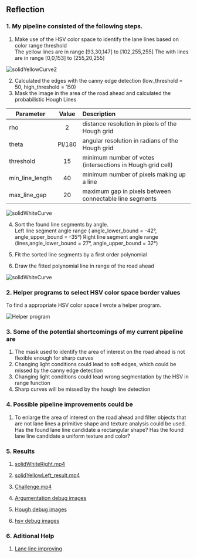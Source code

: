 
## Reflection

### 1. My pipeline consisted of the following steps. 

1. Make use of the HSV color space to identify the lane lines based on color range threshold   
The yellow lines are in range [93,30,147] to [102,255,255]
The with lines are in range [0,0,153] to [255,20,255]

![solidYellowCurve2](https://drive.google.com/uc?export=view&id=0B7o_AoWlbJt-eG1YWlNjTG9lejA)

2. Calculated the edges with the canny edge detection (low_threshold = 50, high_threshold = 150)
3. Mask the image in the area of the road ahead and calculated the probabilistic Hough Lines  

| Parameter     | Value         | Description|
| ------------- |:-------------:| :-----|
| rho      | 2 | distance resolution in pixels of the Hough grid |
| theta      | PI/180      |   angular resolution in radians of the Hough grid |
| threshold | 15      |    minimum number of votes (intersections in Hough grid cell) |
| min_line_length| 40      |    minimum number of pixels making up a line |
| max_line_gap| 20      |    maximum gap in pixels between connectable line segments |

![solidWhiteCurve](https://drive.google.com/uc?export=view&id=0B7o_AoWlbJt-U3lIOUhUNFFSNlE)

4. Sort the found line segments by angle.   
Left line segment angle range ( angle_lower_bound = -42°, angle_upper_bound = -35°) 
Right line segment angle range (lines,angle_lower_bound = 27°, angle_upper_bound = 32°)

5. Fit the sorted line segments by a first order polynomial  
6. Draw the fitted polynomial  line in range of the road ahead


![solidWhiteCurve](https://drive.google.com/uc?export=view&id=0B7o_AoWlbJt-dDRUOEltY2o0VnM)

### 2. Helper programs to select HSV color space border values

To find a appropriate HSV color space I wrote a helper program. 

![Helper program](https://drive.google.com/uc?export=view&id=0B7o_AoWlbJt-Z0Juc25YUHNKcTA)


### 3. Some of the potential shortcomings of my current pipeline are

1. The mask used to identify the area of interest on the road ahead is not flexible enough for sharp curves
2. Changing light conditions could lead to soft edges, which could be missed by the canny edge detection
3. Changing light conditions could lead wrong segmentation by the HSV in range function 
4. Sharp curves will be missed by the hough line detection  

  

### 4. Possible pipeline improvements could be 

1. To enlarge the area of interest on the road ahead and filter objects that are not lane lines a primitive shape and texture analysis could be used. Has the found lane line candidate a rectangular shape? Has the found lane line candidate a uniform texture and color? 
 

### 5. Results

1. [solidWhiteRight.mp4](https://drive.google.com/uc?export=view&id=0B7o_AoWlbJt-NFVQZXJtM3B2azg)
2. [solidYellowLeft_result.mp4](https://drive.google.com/open?id=0B7o_AoWlbJt-WDJMZnJrQk4zWTg)
3. [Challenge.mp4](https://drive.google.com/open?id=0B7o_AoWlbJt-OEQyalBYd0hzU1E)

4. [Argumentation debug images](https://drive.google.com/drive/folders/0B7o_AoWlbJt-Mkl1ZlNEUDE3SVk?usp=sharing)
5. [Hough debug images](https://drive.google.com/drive/folders/0B7o_AoWlbJt-YkQxUkhrWmJ1emc?usp=sharing)
6. [hsv debug images](https://drive.google.com/drive/folders/0B7o_AoWlbJt-NlhaZ0lNZC1vS1k?usp=sharing)

### 6. Aditional Help

1. [Lane line improving](http://stackoverflow.com/questions/36598897/python-and-opencv-improving-my-lane-detection-algorithm)